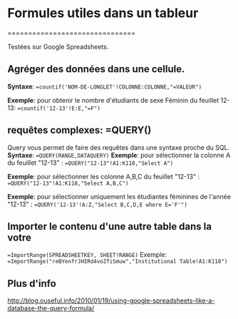 # Formules utiles dans un tableur
===============================

Testées sur Google Spreadsheets.

## Agréger des données dans une cellule.
**Syntaxe**: `=countif('NOM-DE-LONGLET'!COLONNE:COLONNE,"=VALEUR")`

**Exemple**: 
pour obtenir le nombre d'étudiants de sexe Féminin du feuillet 12-13:
`=countif('12-13'!E:E,"=F")`

## requêtes complexes: =QUERY()
Query vous permet de faire des requêtes dans une syntaxe proche du SQL. 
 **Syntaxe**: `=QUERY(RANGE,DATAQUERY)`
 **Exemple**: pour sélectionner la colonne A du feuillet "12-13" : 
`=QUERY("12-13"!A1:K118,"Select A")`

**Exemple**: pour sélectionner les colonne A,B,C du feuillet "12-13" : 
`=QUERY("12-13"!A1:K118,"Select A,B,C")`

**Exemple**: pour sélectionner uniquement les étudiantes féminines de l'année "12-13" : 
`=QUERY('12-13'!A:Z,"Select B,C,D,E where E='F'")`


## Importer le contenu d'une autre table dans la votre
`=ImportRange(SPREADSHEETKEY, SHEET!RANGE)`
Exemple: `=ImportRange("reBYenfrJHIRd4voZfiSmuw","Institutional Table!A1:K118")`

## Plus d'info
http://blog.ouseful.info/2010/01/19/using-google-spreadsheets-like-a-database-the-query-formula/

